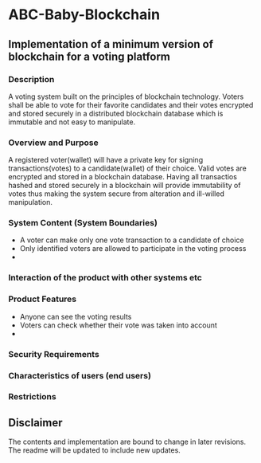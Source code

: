 # ABC-Baby-Blockchain
## Implementation of a minimum version of blockchain for a voting platform

### Description
A voting system built on the principles of blockchain technology. Voters shall be able to vote for their favorite candidates and their votes encrypted and stored securely in a distributed blockchain database which is immutable and not easy to manipulate.

### Overview and Purpose
A registered voter(wallet) will have a private key for signing transactions(votes) to a candidate(wallet) of their choice. Valid votes are encrypted and stored in a blockchain database. Having all transactios hashed and stored securely in a blockchain will provide immutability of votes thus making the system secure from alteration and ill-willed manipulation. 

### System Content (System Boundaries)
- A voter can make only one vote transaction to a candidate of choice
- Only identified voters are allowed to participate in the voting process
- 

### Interaction of the product with other systems etc

### Product Features
- Anyone can see the voting results
- Voters can check whether their vote was taken into account
- 

### Security Requirements

### Characteristics of users (end users)

### Restrictions

## Disclaimer
The contents and implementation are bound to change in later revisions. The readme will be updated to include new updates.
